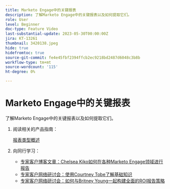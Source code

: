 ```yaml
---
title: Marketo Engage中的关键报表
description: 了解Marketo Engage中的关键报表以及如何提取它们。
role: User
level: Beginner
doc-type: Feature Video
last-substantial-update: 2023-05-30T00:00:00Z
jira: KT-13261
thumbnail: 3420138.jpeg
hide: true
hidefromtoc: true
source-git-commit: fe4e45fbf2394ffcb2ec9218bd2487d6048c3b8b
workflow-type: tm+mt
source-wordcount: '115'
ht-degree: 0%

---
```



# Marketo Engage中的关键报表

了解Marketo Engage中的关键报表以及如何提取它们。

1. 阅读相关的产品指南：

   [报表类型概述](https://experienceleague.adobe.com/docs/marketo/using/product-docs/reporting/basic-reporting/report-types/report-type-overview.html?lang=en)

1. 向同行学习：

   * [专家客户博客文章：Chelsea Kiko如何在各种Marketo Engage领域进行报告](https://nation.marketo.com/t5/product-blogs/how-marketo-champion-chelsea-kiko-reports-in-various-marketo/ba-p/242627)
   * [专家客户网络研讨会：使用Courtney Tobe了解基础知识](https://nation.marketo.com/t5/product-blogs/on-demand-webinar-beyond-the-basics-marketo-reporting/ba-p/302116)
   * [专家客户网络研讨会：如何与Britney Young一起构建全面的ROI报告策略](https://nation.marketo.com/t5/product-blogs/on-demand-webinar-rounding-out-your-reporting-how-to-build-a/ba-p/319082)
